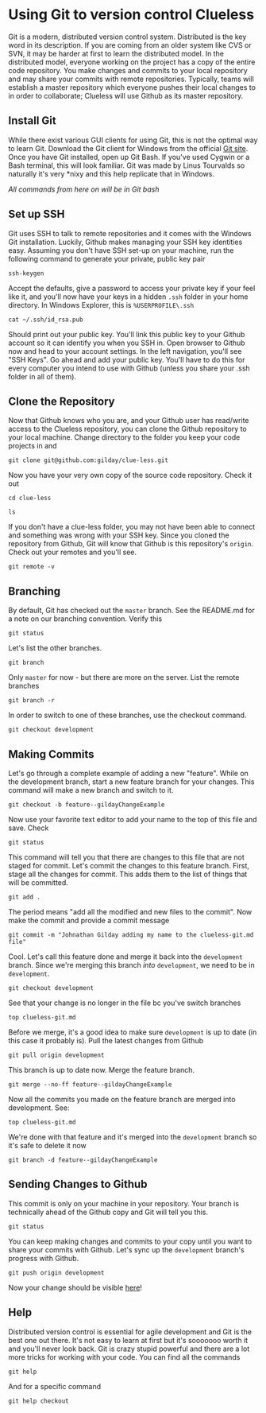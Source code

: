 # Using Git to version control Clueless #
Git is a modern, distributed version control system. Distributed is the key word in its description. If you are coming from an older system like CVS or SVN, it may be harder at first to learn the distributed model. In the distributed model, everyone working on the project has a copy of the entire code repository. You make changes and commits to your local repository and may share your commits with remote repositories. Typically, teams will establish a master repository which everyone pushes their local changes to in order to collaborate; Clueless will use Github as its master repository.

## Install Git ##
While there exist various GUI clients for using Git, this is not the optimal way to learn Git. Download the Git client for Windows from the official [Git site](http://git-scm.com/). Once you have Git installed, open up Git Bash. If you've used Cygwin or a Bash terminal, this will look familiar. Git was made by Linus Tourvalds so naturally it's very *nixy and this help replicate that in Windows.

*All commands from here on will be in Git bash*

## Set up SSH ##
Git uses SSH to talk to remote repositories and it comes with the Windows Git installation. Luckily, Github makes managing your SSH key identities easy. Assuming you don't have SSH set-up on your machine, run the following command to generate your private, public key pair

`ssh-keygen`

Accept the defaults, give a password to access your private key if your feel like it, and you'll now have your keys in a hidden `.ssh` folder in your home directory. In Windows Explorer, this is `%USERPROFILE\.ssh`

`cat ~/.ssh/id_rsa.pub`

Should print out your public key. You'll link this public key to your Github account so it can identify you when you SSH in. Open browser to Github now and head to your account settings. In the left navigation, you'll see "SSH Keys". Go ahead and add your public key. You'll have to do this for every computer you intend to use with Github (unless you share your .ssh folder in all of them).

## Clone the Repository ##
Now that Github knows who you are, and your Github user has read/write access to the Clueless repository, you can clone the Github repository to your local machine. Change directory to the folder you keep your code projects in and 

`git clone git@github.com:gilday/clue-less.git`

Now you have your very own copy of the source code repository. Check it out

`cd clue-less`

`ls`

If you don't have a clue-less folder, you may not have been able to connect and something was wrong with your SSH key. Since you cloned the repository from Github, Git will know that Github is this repository's `origin`. Check out your remotes and you'll see.

`git remote -v`

## Branching ##

By default, Git has checked out the `master` branch. See the README.md for a note on our branching convention. Verify this

`git status`

Let's list the other branches. 

`git branch`

Only `master` for now - but there are more on the server. List the remote branches

`git branch -r`

In order to switch to one of these branches, use the checkout command.

`git checkout development`

## Making Commits ##
Let's go through a complete example of adding a new "feature". While on the development branch, start a new feature branch for your changes. This command will make a new branch and switch to it.

`git checkout -b feature--gildayChangeExample`

Now use your favorite text editor to add your name to the top of this file and save. Check

`git status`

This command will tell you that there are changes to this file that are not staged for commit. Let's commit the changes to this feature branch. First, stage all the changes for commit. This adds them to the list of things that will be committed.

`git add .`

The period means "add all the modified and new files to the commit". Now make the commit and provide a commit message

`git commit -m "Johnathan Gilday adding my name to the clueless-git.md file"`

Cool. Let's call this feature done and merge it back into the `development` branch. Since we're merging this branch *into* `development`, we need to be in `development`.

`git checkout development`

See that your change is no longer in the file bc you've switch branches

`top clueless-git.md`

Before we merge, it's a good idea to make sure `development` is up to date (in this case it probably is). Pull the latest changes from Github

`git pull origin development`

This branch is up to date now. Merge the feature branch.

`git merge --no-ff feature--gildayChangeExample`

Now all the commits you made on the feature branch are merged into development. See:

`top clueless-git.md`

We're done with that feature and it's merged into the `development` branch so it's safe to delete it now

`git branch -d feature--gildayChangeExample`

## Sending Changes to Github ##

This commit is only on your machine in your repository. Your branch is technically ahead of the Github copy and Git will tell you this.

`git status`

You can keep making changes and commits to your copy until you want to share your commits with Github. Let's sync up the `development` branch's progress with Github. 

`git push origin development`

Now your change should be visible [here](https://github.com/gilday/clue-less/blob/master/clueless-git.md)!

## Help ##

Distributed version control is essential for agile development and Git is the best one out there. It's not easy to learn at first but it's sooooooo worth it and you'll never look back. Git is crazy stupid powerful and there are a lot more tricks for working with your code. You can find all the commands

`git help`

And for a specific command 

`git help checkout`